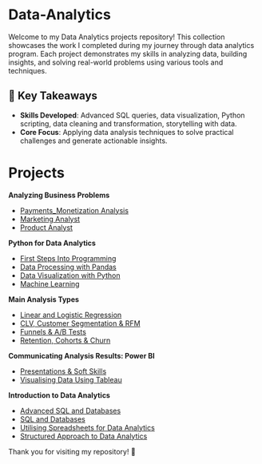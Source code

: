 # Data-Analytics

Welcome to my Data Analytics projects repository! This collection showcases the work I completed during my journey through data analytics program. Each project demonstrates my skills in analyzing data, building insights, and solving real-world problems using various tools and techniques.

## 🎯 Key Takeaways  
- **Skills Developed**: Advanced SQL queries, data visualization, Python scripting, data cleaning and transformation, storytelling with data.  
- **Core Focus**: Applying data analysis techniques to solve practical challenges and generate actionable insights.

# Projects 

**Analyzing Business Problems**
  - [Payments_Monetization Analysis]()
  - [Marketing Analyst]() 
  - [Product Analyst]()
    
**Python for Data Analytics**
  - [First Steps Into Programming]()
  - [Data Processing with Pandas]()
  - [Data Visualization with Python]()
  - [Machine Learning]()

**Main Analysis Types**
  - [Linear and Logistic Regression]()
  - [CLV, Customer Segmentation & RFM]()
  - [Funnels & A/B Tests]()
  - [Retention, Cohorts & Churn]()


**Communicating Analysis Results: Power BI**
  - [Presentations & Soft Skills]()
  - [Visualising Data Using Tableau]()


**Introduction to Data Analytics**
  - [Advanced SQL and Databases]()
  - [SQL and Databases]()
  - [Utilising Spreadsheets for Data Analytics]()
  - [Structured Approach to Data Analytics]()



Thank you for visiting my repository! 🌟
